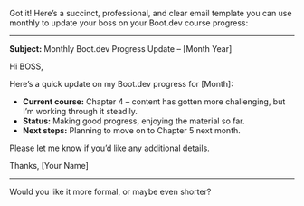 Got it! Here’s a succinct, professional, and clear email template you can use monthly to update your boss on your Boot.dev course progress:

---

**Subject:** Monthly Boot.dev Progress Update – [Month Year]

Hi BOSS,

Here’s a quick update on my Boot.dev progress for [Month]:

* **Current course:** Chapter 4 – content has gotten more challenging, but I’m working through it steadily.
* **Status:** Making good progress, enjoying the material so far.
* **Next steps:** Planning to move on to Chapter 5 next month.

Please let me know if you’d like any additional details.

Thanks,
[Your Name]

---

Would you like it more formal, or maybe even shorter?
